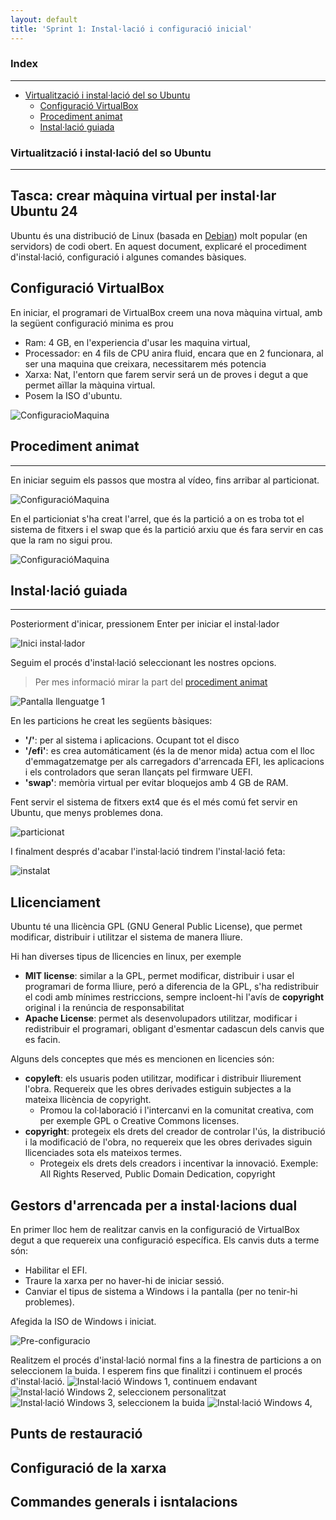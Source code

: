 ```yaml
---
layout: default
title: 'Sprint 1: Instal·lació i configuració inicial'
---
```


### Index

---

- [Virtualització i instal·lació del so Ubuntu](#virtualització-i-installació-del-so-ubuntu)
  - [Configuració VirtualBox](#configuració-virtualbox)
  - [Procediment animat](#procediment-animat)
  - [Instal·lació guiada](#installació-guiada)

### Virtualització i instal·lació del so Ubuntu

---

## Tasca: crear màquina virtual per instal·lar Ubuntu 24

Ubuntu és una distribució de Linux (basada en [Debian](https://www.debian.org/index.ca.html)) molt popular (en servidors) de codi obert. En aquest document, explicaré el procediment d'instal·lació, configuració i algunes comandes bàsiques.

## Configuració VirtualBox

En iniciar, el programari de VirtualBox creem una nova màquina virtual, amb la següent configuració minima es prou

- Ram: 4 GB, en l'experiencia d'usar les maquina virtual,
- Processador: en 4 fils de CPU anira fluid, encara que en 2 funcionara, al ser una maquina que creixara, necessitarem més potencia
- Xarxa: Nat, l'entorn que farem servir será un de proves i degut a que permet aïllar la màquina virtual.
- Posem la ISO d'ubuntu.

![ConfiguracioMaquina](/images/sp1/ConfiguracioMaquina.png)

## Procediment animat

---

En iniciar seguim els passos que mostra al vídeo, fins arribar al particionat.

![ConfiguracióMaquina](/images/sp1/instalacioAnimada_1.gif)

En el particioniat s'ha creat l'arrel, que és la partició a on es troba tot el sistema de fitxers i el swap que és la partició arxiu que és fara servir en cas que la ram no sigui prou.

![ConfiguracióMaquina](/images/sp1/instalacioAnimada_2.gif)

## Instal·lació guiada

---

Posteriorment d'inicar, pressionem Enter per iniciar el instal·lador

![Inici instal·lador](/images/sp1/pressEnter.png)

Seguim el procés d'instal·lació seleccionant les nostres opcions.

> Per mes informació mirar la part del [procediment animat](#procediment-animat)

![Pantalla llenguatge 1](/images/sp1/pantallaLlenguatge.png)

En les particions he creat les següents bàsiques:

- **'/'**: per al sistema i aplicacions. Ocupant tot el disco
- **'/efi'**: es crea automáticament (és la de menor mida) actua com el lloc d'emmagatzematge per als carregadors d'arrencada EFI, les aplicacions i els controladors que seran llançats pel firmware UEFI.
- **'swap'**: memòria virtual per evitar bloquejos amb 4 GB de RAM.

Fent servir el sistema de fitxers ext4 que és el més comú fet servir en Ubuntu, que menys problemes dona.

![particionat](/images/sp1/particionat.png)

I finalment després d'acabar l'instal·lació tindrem l'instal·lació feta:

![instalat](/images/sp1/instalat.png)

## Llicenciament

Ubuntu té una llicència GPL (GNU General Public License), que permet modificar, distribuir i utilitzar el sistema de manera lliure.

Hi han diverses tipus de llicencies en linux, per exemple

- **MIT license**: similar a la GPL, permet modificar, distribuir i usar el programari de forma lliure, peró a diferencia de la GPL, s'ha redistribuir el codi amb mínimes restriccions, sempre incloent-hi l'avís de **copyright** original i la renúncia de responsabilitat
- **Apache License**: permet als desenvolupadors utilitzar, modificar i redistribuir el programari, obligant d'esmentar cadascun dels canvis que es facin.

Alguns dels conceptes que més es mencionen en licencies són:

- **copyleft**: els usuaris poden utilitzar, modificar i distribuir lliurement l'obra. Requereix que les obres derivades estiguin subjectes a la mateixa llicència de copyright.
  - Promou la col·laboració i l'intercanvi en la comunitat creativa, com per exemple GPL o Creative Commons licenses.
- **copyright**: protegeix els drets del creador de controlar l'ús, la distribució i la modificació de l'obra, no requereix que les obres derivades siguin llicenciades sota els mateixos termes.
  - Protegeix els drets dels creadors i incentivar la innovació. Exemple: All Rights Reserved, Public Domain Dedication, copyright

## Gestors d'arrencada per a instal·lacions dual

<!-- En primer lloc, entrant en l'Ubuntu amb **Gnome Disks** he formatat el volum.
![GParted-Partitioning-1](../images/sp1/gpartedPartitioning.png)

I **fdisk** canviem l'estil de la partició a GPT.
- Amb **"n"** s'ha creat una nova partició que fa servir tot el disk, de tipus **primaria** **"p"**.
- Posteriorment amb **"t"** he canviat el tipus a **GPT**.

![ParticionatAmbFdisk1](../images/sp1/fdiskPartitioning1.png)
![ParticionatAmbFdisk2](../images/sp1/fdiskPartitioning2.png)

I guardat amb **"w"**:

![ParticionatAmbFdisk3](../images/sp1/fdiskPartitioning3.png)

> _L'error que surt de **ioctl()**, és normal després de canviar particion; el kernel no reconoceix els canvis. S'arreglaria amb **sudo partprobe /dev/sda5** o amb un **reinici**._ > ![alt text](../images/sp1/preconfiguracio.png)
-->

En primer lloc hem de realitzar canvis en la configuració de VirtualBox degut a que requereix una configuració específica. Els canvis duts a terme són:

- Habilitar el EFI.
- Traure la xarxa per no haver-hi de iniciar sessió.
- Canviar el tipus de sistema a Windows i la pantalla (per no tenir-hi problemes).

Afegida la ISO de Windows i iniciat.

![Pre-configuracio](../images/sp1/preconfiguracio.png)

Realitzem el procés d'instal·lació normal fins a la finestra de particions a on seleccionem la buida. I esperem fins que finalitzi i continuem el procés d'instal·lació.
![Instal·lació Windows 1, continuem endavant ](../images/sp1/installWin1.png)
![Instal·lació Windows 2, seleccionem personalitzat](../images/sp1/installWin2.png)
![Instal·lació Windows 3, seleccionem la buida](../images/sp1/installWin3.png)
![Instal·lació Windows 4, ](../images/sp1/installWin4.png)

## Punts de restauració

## Configuració de la xarxa

## Commandes generals i isntalacions

